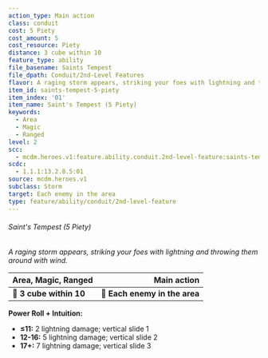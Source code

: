 ```yaml
---
action_type: Main action
class: conduit
cost: 5 Piety
cost_amount: 5
cost_resource: Piety
distance: 3 cube within 10
feature_type: ability
file_basename: Saints Tempest
file_dpath: Conduit/2nd-Level Features
flavor: A raging storm appears, striking your foes with lightning and throwing them around with wind.
item_id: saints-tempest-5-piety
item_index: '01'
item_name: Saint's Tempest (5 Piety)
keywords:
  - Area
  - Magic
  - Ranged
level: 2
scc:
  - mcdm.heroes.v1:feature.ability.conduit.2nd-level-feature:saints-tempest-5-piety
scdc:
  - 1.1.1:13.2.8.5:01
source: mcdm.heroes.v1
subclass: Storm
target: Each enemy in the area
type: feature/ability/conduit/2nd-level-feature
---
```


###### Saint's Tempest (5 Piety)

*A raging storm appears, striking your foes with lightning and throwing them around with wind.*

| **Area, Magic, Ranged** |               **Main action** |
| ----------------------- | ----------------------------: |
| **📏 3 cube within 10** | **🎯 Each enemy in the area** |

**Power Roll + Intuition:**

- **≤11:** 2 lightning damage; vertical slide 1
- **12-16:** 5 lightning damage; vertical slide 2
- **17+:** 7 lightning damage; vertical slide 3
